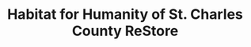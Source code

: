 ---
title: "Habitat for Humanity of St. Charles County ReStore"
url: /saint-peters/habitat-for-humanity-of-st-charles-county-restore/
shop: doityourself
---